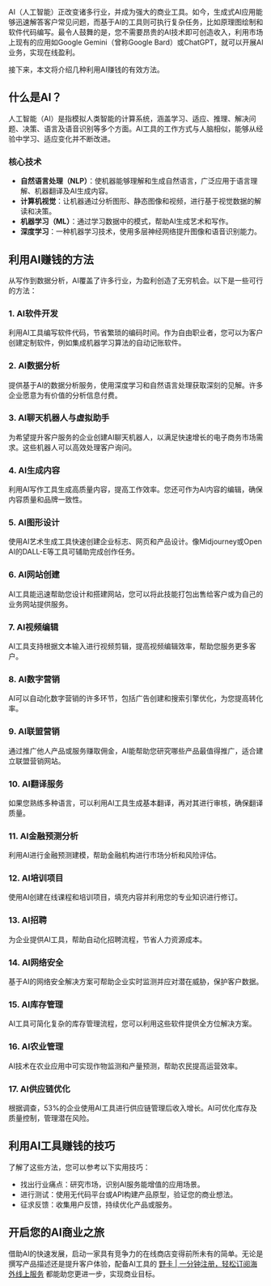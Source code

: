 AI（人工智能）正改变诸多行业，并成为强大的商业工具。如今，生成式AI应用能够迅速解答客户常见问题，而基于AI的工具则可执行复杂任务，比如原理图绘制和软件代码编写。最令人鼓舞的是，您不需要昂贵的AI技术即可创造收入，利用市场上现有的应用如Google Gemini（曾称Google Bard）或ChatGPT，就可以开展AI业务，实现在线盈利。

接下来，本文将介绍几种利用AI赚钱的有效方法。

## 什么是AI？

人工智能（AI）是指模拟人类智能的计算系统，涵盖学习、适应、推理、解决问题、决策、语言及语音识别等多个方面。AI工具的工作方式与人脑相似，能够从经验中学习、适应变化并不断改进。

### 核心技术

- **自然语言处理（NLP）**：使机器能够理解和生成自然语言，广泛应用于语言理解、机器翻译及AI生成内容。
- **计算机视觉**：让机器通过分析图形、静态图像和视频，进行基于视觉数据的解读和决策。
- **机器学习（ML）**：通过学习数据中的模式，帮助AI生成艺术和写作。
- **深度学习**：一种机器学习技术，使用多层神经网络提升图像和语音识别能力。

## 利用AI赚钱的方法

从写作到数据分析，AI覆盖了许多行业，为盈利创造了无穷机会。以下是一些可行的方法：

### 1. AI软件开发

利用AI工具编写软件代码，节省繁琐的编码时间。作为自由职业者，您可以为客户创建定制软件，例如集成机器学习算法的自动记账软件。

### 2. AI数据分析

提供基于AI的数据分析服务，使用深度学习和自然语言处理获取深刻的见解。许多企业愿意为有价值的分析信息付费。

### 3. AI聊天机器人与虚拟助手

为希望提升客户服务的企业创建AI聊天机器人，以满足快速增长的电子商务市场需求。这些机器人可以高效处理客户询问。

### 4. AI生成内容

利用AI写作工具生成高质量内容，提高工作效率。您还可作为AI内容的编辑，确保内容质量和品牌一致性。

### 5. AI图形设计

使用AI艺术生成工具快速创建企业标志、网页和产品设计。像Midjourney或Open AI的DALL-E等工具可辅助完成创作任务。

### 6. AI网站创建

AI工具能迅速帮助您设计和搭建网站，您可以将此技能打包出售给客户或为自己的业务网站提供服务。

### 7. AI视频编辑

AI工具支持根据文本输入进行视频剪辑，提高视频编辑效率，帮助您服务更多客户。

### 8. AI数字营销

AI可以自动化数字营销的许多环节，包括广告创建和搜索引擎优化，为您提高转化率。

### 9. AI联盟营销

通过推广他人产品或服务赚取佣金，AI能帮助您研究哪些产品最值得推广，适合建立联盟营销网站。

### 10. AI翻译服务

如果您熟练多种语言，可以利用AI工具生成基本翻译，再对其进行审核，确保翻译质量。

### 11. AI金融预测分析

利用AI进行金融预测建模，帮助金融机构进行市场分析和风险评估。

### 12. AI培训项目

使用AI创建在线课程和培训项目，填充内容并利用您的专业知识进行修订。

### 13. AI招聘

为企业提供AI工具，帮助自动化招聘流程，节省人力资源成本。

### 14. AI网络安全

基于AI的网络安全解决方案可帮助企业实时监测并应对潜在威胁，保护客户数据。

### 15. AI库存管理

AI工具可简化复杂的库存管理流程，您可以利用这些软件提供全方位解决方案。

### 16. AI农业管理

AI技术在农业应用中可实现作物监测和产量预测，帮助农民提高运营效率。

### 17. AI供应链优化

根据调查，53%的企业使用AI工具进行供应链管理后收入增长。AI可优化库存及质量控制，管理潜在风险。

## 利用AI工具赚钱的技巧

了解了这些方法，您可以参考以下实用技巧：

- 找出行业痛点：研究市场，识别AI服务能增值的应用场景。
- 进行测试：使用无代码平台或API构建产品原型，验证您的商业想法。
- 征求反馈：收集用户反馈，持续优化产品或服务。

## 开启您的AI商业之旅

借助AI的快速发展，启动一家具有竞争力的在线商店变得前所未有的简单。无论是撰写产品描述还是提升客户体验，配备AI工具的 [野卡 | 一分钟注册，轻松订阅海外线上服务](https://bit.ly/bewildcard) 都能助您更进一步，实现商业目标。